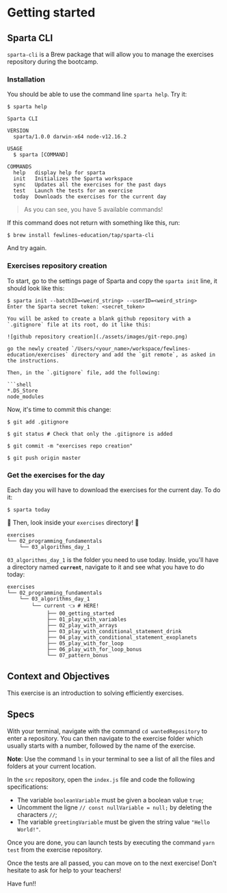 # Getting started

## Sparta CLI

`sparta-cli` is a Brew package that will allow you to manage the exercises repository during the bootcamp.

### Installation

You should be able to use the command line `sparta help`. Try it:

```shell
$ sparta help

Sparta CLI

VERSION
  sparta/1.0.0 darwin-x64 node-v12.16.2

USAGE
  $ sparta [COMMAND]

COMMANDS
  help   display help for sparta
  init   Initializes the Sparta workspace
  sync   Updates all the exercises for the past days
  test   Launch the tests for an exercise
  today  Downloads the exercises for the current day
```

> As you can see, you have 5 available commands!

If this command does not return with something like this, run:

```shell
$ brew install fewlines-education/tap/sparta-cli
```

And try again.

### Exercises repository creation

To start, go to the settings page of Sparta and copy the `sparta init` line, it should look like this:

```shell
$ sparta init --batchID=<weird_string> --userID=<weird_string>
Enter the Sparta secret token: <secret_token>

You will be asked to create a blank github repository with a `.gitignore` file at its root, do it like this:

![github repository creation](./assets/images/git-repo.png)

go the newly created `/Users/<your_name>/workspace/fewlines-education/exercises` directory and add the `git remote`, as asked in the instructions.

Then, in the `.gitignore` file, add the following:

```shell
*.DS_Store
node_modules
```

Now, it's time to commit this change:

```shell
$ git add .gitignore

$ git status # Check that only the .gitignore is added

$ git commit -m "exercises repo creation"

$ git push origin master
```

### Get the exercises for the day

Each day you will have to download the exercises for the current day. To do it:

```shell
$ sparta today
```

🔎 Then, look inside your `exercises` directory! 🔎

```shell
exercises
└── 02_programming_fundamentals
    └── 03_algorithms_day_1
```

`03_algorithms_day_1` is the folder you need to use today.
Inside, you'll have a directory named **`current`**, navigate to it and see what you have to do today:

```shell
exercises
└── 02_programming_fundamentals
    └── 03_algorithms_day_1
        └── current 👈 # HERE!
             ├── 00_getting_started
             ├── 01_play_with_variables
             ├── 02_play_with_arrays
             ├── 03_play_with_conditional_statement_drink
             ├── 04_play_with_conditional_statement_exoplanets
             ├── 05_play_with_for_loop
             ├── 06_play_with_for_loop_bonus
             └── 07_pattern_bonus
```

## Context and Objectives

This exercise is an introduction to solving efficiently exercises.

## Specs

With your terminal, navigate with the command `cd wantedRepository` to enter a repository.
You can then navigate to the exercise folder which usually starts with a number, followed by the name of the exercise.

**Note**: Use the command `ls` in your terminal to see a list of all the files and folders at your current location.

In the `src` repository, open the `index.js` file and code the following specifications:

- The variable `booleanVariable` must be given a boolean value `true`;
- Uncomment the ligne `// const nullVariable = null;` by deleting the characters `//`;
- The variable `greetingVariable` must be given the string value `"Hello World!"`.

Once you are done, you can launch tests by executing the command `yarn test` from the exercise repository.

Once the tests are all passed, you can move on to the next exercise!
Don't hesitate to ask for help to your teachers!

Have fun!!
